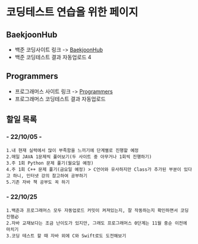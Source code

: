 # 코딩테스트 연습을 위한 페이지

## BaekjoonHub
* 백준 코딩사이트 링크 -> [BaekjoonHub](https://github.com/BaekjoonHub/BaekjoonHub)  
* 백준 코딩테스트 결과 자동업로드  4
  
## Programmers
* 프로그래머스 사이트 링크 -> [Programmers](https://programmers.co.kr)  
* 프로그래머스 코딩테스트 결과 자동업로드 
  
## 할일 목록
  ### - 22/10/05 -
    1.내 현재 실력에서 많이 부족함을 느끼기에 단계별로 진행할 예정  
    2.매일 JAVA 1문제씩 풀어보기(두 사이트 중 아무거나 1회씩 진행하기)
    3.주 1회 Python 문제 풀기(월요일 예정)
    4.주 1회 C++ 문제 풀기(금요일 예정) > C언어와 유사하지만 Class가 추가된 부분이 있다고 하니, 인터넷 강의 참고하여 공부하기
    5.기존 자바 책 공부도 꼭 하기
    
  ### - 22/10/25
    1.백준과 프로그래머스 모두 자동업로드 커밋이 켜져있는지, 잘 작동하는지 확인하면서 코딩 진행必
    2.자바 교재보다는 조금 난이도가 있지만, 그래도 프로그래머스 0단계는 11월 중순 이전에 마치기
    3.코딩 테스트 할 때 자바 외에 C와 Swift로도 도전해보기
